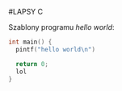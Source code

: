 #LAPSY C

Szablony programu *hello world*:
```c
int main() {
  pintf("hello world\n")

  return 0;
  lol
}
```
